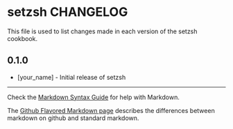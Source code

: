 setzsh CHANGELOG
================

This file is used to list changes made in each version of the setzsh cookbook.

0.1.0
-----
- [your_name] - Initial release of setzsh

- - -
Check the [Markdown Syntax Guide](http://daringfireball.net/projects/markdown/syntax) for help with Markdown.

The [Github Flavored Markdown page](http://github.github.com/github-flavored-markdown/) describes the differences between markdown on github and standard markdown.
